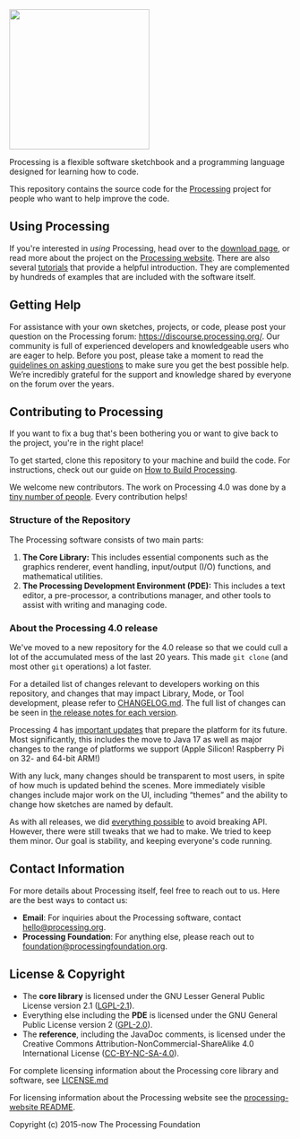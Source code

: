 <img src="https://processing.org/favicon.svg" width="250">

Processing is a flexible software sketchbook and a programming language designed for learning how to code.

This repository contains the source code for the [Processing](https://processing.org/) project for people who want to help improve the code.

## Using Processing

If you're interested in *using* Processing, head over to the [download page](https://processing.org/download), or read more about the project on the [Processing website](https://processing.org/). There are also several [tutorials](https://processing.org/tutorials) that provide a helpful introduction. They are complemented by hundreds of examples that are included with the software itself.

## Getting Help 
For assistance with your own sketches, projects, or code, please post your question on the Processing forum: https://discourse.processing.org/. Our community is full of experienced developers and knowledgeable users who are eager to help. Before you post, please take a moment to read the [guidelines on asking questions](https://discourse.processing.org/t/guidelines-asking-questions/2147) to make sure you get the best possible help. We’re incredibly grateful for the support and knowledge shared by everyone on the forum over the years.

## Contributing to Processing
If you want to fix a bug that's been bothering you or want to give back to the project, you're in the right place!

To get started, clone this repository to your machine and build the code. For instructions, check out our guide on [How to Build Processing](build/README.md).

We welcome new contributors. The work on Processing 4.0 was done by a [tiny number of people](https://github.com/processing/processing4/graphs/contributors?from=2019-10-01&to=2022-08-09&type=c). Every contribution helps!

### Structure of the Repository
The Processing software consists of two main parts:

1. **The Core Library:** This includes essential components such as the graphics renderer, event handling, input/output (I/O) functions, and mathematical utilities.
2. **The Processing Development Environment (PDE):** This includes a text editor, a pre-processor, a contributions manager, and other tools to assist with writing and managing code.

### About the Processing 4.0 release

We've moved to a new repository for the 4.0 release so that we could cull a lot of the accumulated mess of the last 20 years. This made `git clone` (and most other `git` operations) a lot faster.

For a detailed list of changes relevant to developers working on this repository, and changes that may impact Library, Mode, or Tool development, please refer to [CHANGELOG.md](CHANGELOG.md). The full list of changes can be seen in [the release notes for each version](build/shared/revisions.md).

Processing 4 has [important updates](wiki/Changes-in-4.0) that prepare the platform for its future. Most significantly, this includes the move to Java 17 as well as major changes to the range of platforms we support (Apple Silicon! Raspberry Pi on 32- and 64-bit ARM!)

With any luck, many changes should be transparent to most users, in spite of how much is updated behind the scenes. More immediately visible changes include major work on the UI, including “themes” and the ability to change how sketches are named by default.

As with all releases, we did [everything possible](https://twitter.com/ben_fry/status/1426282574683516928) to avoid breaking API. However, there were still tweaks that we had to make. We tried to keep them minor. Our goal is stability, and keeping everyone's code running.

## Contact Information
For more details about Processing itself, feel free to reach out to us. Here are the best ways to contact us:

- **Email**: For inquiries about the Processing software, contact [hello@processing.org](mailto:hello@processing.org).
- **Processing Foundation**: For anything else, please reach out to [foundation@processingfoundation.org](mailto:foundation@processingfoundation.org).

## License & Copyright

- The **core library** is licensed under the GNU Lesser General Public License version 2.1 ([LGPL-2.1](https://www.gnu.org/licenses/old-licenses/lgpl-2.1.en.html)).
- Everything else including the **PDE** is licensed under the GNU General Public License version 2 ([GPL-2.0](https://www.gnu.org/licenses/old-licenses/gpl-2.0.html)).
- The **reference**, including the JavaDoc comments, is licensed under the Creative Commons Attribution-NonCommercial-ShareAlike 4.0 International License ([CC-BY-NC-SA-4.0](https://creativecommons.org/licenses/by-nc-sa/4.0/)).

For complete licensing information about the Processing core library and software, see [LICENSE.md](LICENSE.md)

For licensing information about the Processing website see the [processing-website README](https://github.com/processing/processing-website/blob/main/README.md#licenses).

Copyright (c) 2015-now The Processing Foundation
